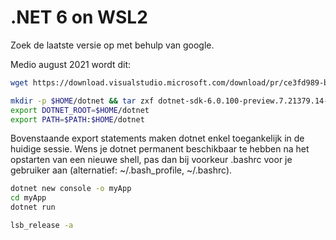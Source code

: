 # .NET 6 on WSL2

Zoek de laatste versie op met behulp van google.

Medio august 2021 wordt dit:

```sh
wget https://download.visualstudio.microsoft.com/download/pr/ce3fd989-b69d-439a-9cac-09ad40597db8/2848d49480b6e7b1b2a18cfa46d724e2/dotnet-sdk-6.0.100-preview.7.21379.14-linux-x64.tar.gz
```

```sh
mkdir -p $HOME/dotnet && tar zxf dotnet-sdk-6.0.100-preview.7.21379.14-linux-x64.tar.gz -C $HOME/dotnet
export DOTNET_ROOT=$HOME/dotnet
export PATH=$PATH:$HOME/dotnet
```

Bovenstaande export statements maken dotnet enkel toegankelijk in de huidige sessie. Wens je dotnet permanent beschikbaar te hebben na het opstarten van een nieuwe shell, pas dan bij voorkeur .bashrc voor je gebruiker aan (alternatief: ~/.bash_profile, ~/.bashrc).

```sh
dotnet new console -o myApp
cd myApp
dotnet run
```

```sh
lsb_release -a
```


